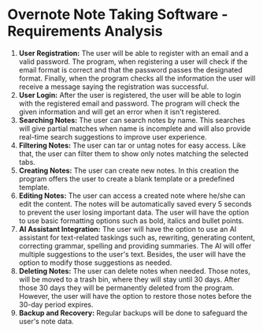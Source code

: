 <!-- Generated with ChatGPT from initial list of ideas -->

# Overnote Note Taking Software - Requirements Analysis

1. **User Registration:** The user will be able to register with an email and a valid password. The program, when registering a user will check if the email format is correct and that the password passes the designated format. Finally, when the program checks all the information the user will receive a message saying the registration was successful.
2. **User Login:** After the user is registered, the user will be able to login with the registered email and password. The program will check the given information and will get an error when it isn't registered.
3. **Searching Notes:** The user can search notes by name. This searches will give partial matches when name is incomplete and will also provide real-time search suggestions to improve user experience.
4. **Filtering Notes:** The user can tar or untag notes for easy access. Like that, the user can filter them to show only notes matching the selected tabs.
5. **Creating Notes:** The user can create new notes. In this creation the program offers the user to create a blank template or a predefined template.
6. **Editing Notes:** The user can access a created note where he/she can edit the content. The notes will be automatically saved every 5 seconds to prevent the user losing important data. The user will have the option to use basic formatting options such as bold, italics and bullet points.
7. **AI Assistant Integration:** The user will have the option to use an AI assistant for text-related taskings such as, rewriting, generating content, correcting grammar, spelling and providing summaries. The AI will offer multiple suggestions to the user's text. Besides, the user will have the option to modify those suggestions as needed.
8. **Deleting Notes:** The user can delete notes when needed. Those notes, will be moved to a trash bin, where they will stay until 30 days. After those 30 days they will be permanently deleted from the program. However, the user will have the option to restore those notes before the 30-day period expires.
9. **Backup and Recovery:** Regular backups will be done to safeguard the user's note data.